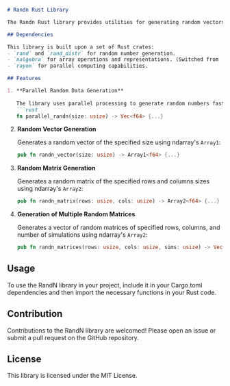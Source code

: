 ```markdown
# Randn Rust Library

The Randn Rust library provides utilities for generating random vectors, matrices, and a list of matrices with values sampled from the standard normal distribution. It leverages the power of parallel processing to efficiently generate large sets of data.

## Dependencies

This library is built upon a set of Rust crates:
- `rand` and `rand_distr` for random number generation.
- `nalgebra` for array operations and representations. (Switched from `ndarray`)
- `rayon` for parallel computing capabilities.

## Features

1. **Parallel Random Data Generation**
   
   The library uses parallel processing to generate random numbers faster:
   ```rust
   fn parallel_randn(size: usize) -> Vec<f64> {...}
   ```

2. **Random Vector Generation**

   Generates a random vector of the specified size using ndarray's `Array1`:
   ```rust
   pub fn randn_vector(size: usize) -> Array1<f64> {...}
   ```

3. **Random Matrix Generation**

   Generates a random matrix of the specified rows and columns sizes using ndarray's `Array2`:
   ```rust
   pub fn randn_matrix(rows: usize, cols: usize) -> Array2<f64> {...}
   ```

4. **Generation of Multiple Random Matrices**

   Generates a vector of random matrices of specified rows, columns, and number of simulations using ndarray's `Array2`:
   ```rust
   pub fn randn_matrices(rows: usize, cols: usize, sims: usize) -> Vec<Array2<f64>> {...}
   ```

## Usage

To use the RandN library in your project, include it in your Cargo.toml dependencies and then import the necessary functions in your Rust code.

## Contribution

Contributions to the RandN library are welcomed! Please open an issue or submit a pull request on the GitHub repository.

## License

This library is licensed under the MIT License.
```